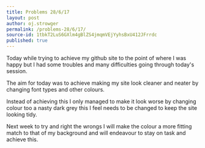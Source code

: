 ```yaml
---
title: Problems 28/6/17
layout: post
author: oj.strowger
permalink: /problems-28/6/17/
source-id: 1tbkT2LuS6GXlm4gBlZS4jmqmVEjYyhsBxU412JFrrdc
published: true
---
```

Today while trying to achieve my github site to the point of where I was happy but I had some troubles and many difficulties going through today's session.

The aim for today was to achieve making my site look cleaner and neater by changing font types and other colours.

Instead of achieving this I only managed to make it look worse by changing colour too a nasty dark grey this I feel needs to be changed to keep the site looking tidy.

Next week to try and right the wrongs I will make the colour a more fitting match to that of my background and will endeavour to stay on task and achieve this.

